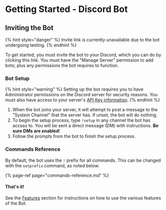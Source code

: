 # Getting Started - Discord Bot

## Inviting the Bot

{% hint style="danger" %}
Invite link is currently unavailable due to the bot undergoing testing.
{% endhint %}

To get started, you must invite the bot to your Discord, which you can do by clicking this link. You must have the "Manage Server" permission to add bots; plus any permissions the bot requires to function.

### Bot Setup

{% hint style="warning" %}
Setting up the bot requires you to have Administrator permissions on the Discord server for security reasons. You must also have access to your server's [API Key information](../../sonoran-cad/api-integration/getting-started/retrieving-your-credentials.md).
{% endhint %}

1. When the bot joins your server, it will attempt to post a message to the "System Channel" that the server has. If unset, the bot will do nothing. 
2. To begin the setup process, type `!setup` in any channel the bot has access to. You will be sent a direct message \(DM\) with instructions. **Be sure DMs are enabled**!
3. Follow the prompts from the bot to finish the setup process.

### Commands Reference

By default, the bot uses the `!` prefix for all commands. This can be changed with the `setprefix` command, as noted below.

{% page-ref page="commands-reference.md" %}

#### That's it!

See the [Features](features/) section for instructions on how to use the various features of the Bot.



